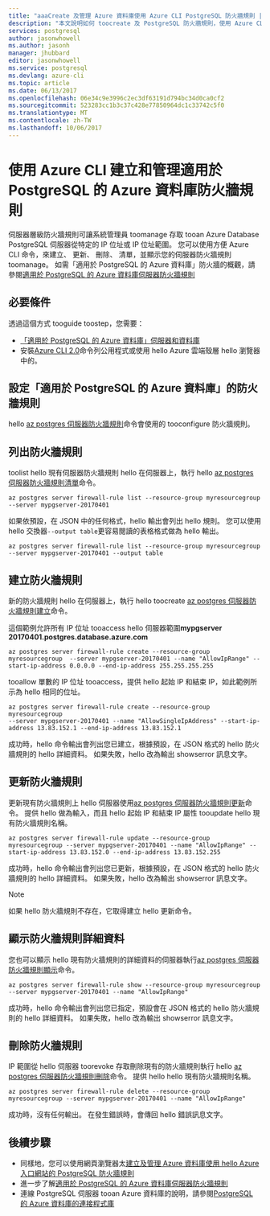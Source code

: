```yaml
---
title: "aaaCreate 及管理 Azure 資料庫使用 Azure CLI PostgreSQL 防火牆規則 |Microsoft 文件"
description: "本文說明如何 toocreate 及 PostgreSQL 防火牆規則，使用 Azure CLI 命令列管理 Azure 資料庫。"
services: postgresql
author: jasonwhowell
ms.author: jasonh
manager: jhubbard
editor: jasonwhowell
ms.service: postgresql
ms.devlang: azure-cli
ms.topic: article
ms.date: 06/13/2017
ms.openlocfilehash: 06e34c9e3996c2ec3df63191d794bc34d0ca0cf2
ms.sourcegitcommit: 523283cc1b3c37c428e77850964dc1c33742c5f0
ms.translationtype: MT
ms.contentlocale: zh-TW
ms.lasthandoff: 10/06/2017
---
```

# <a name="create-and-manage-azure-database-for-postgresql-firewall-rules-using-azure-cli"></a>使用 Azure CLI 建立和管理適用於 PostgreSQL 的 Azure 資料庫防火牆規則
伺服器層級防火牆規則可讓系統管理員 toomanage 存取 tooan Azure Database PostgreSQL 伺服器從特定的 IP 位址或 IP 位址範圍。 您可以使用方便 Azure CLI 命令，來建立、 更新、 刪除、 清單，並顯示您的伺服器防火牆規則 toomanage。 如需「適用於 PostgreSQL 的 Azure 資料庫」防火牆的概觀，請參閱[適用於 PostgreSQL 的 Azure 資料庫伺服器防火牆規則](concepts-firewall-rules.md)

## <a name="prerequisites"></a>必要條件
透過這個方式 tooguide toostep，您需要：
- [「適用於 PostgreSQL 的 Azure 資料庫」伺服器和資料庫](quickstart-create-server-database-azure-cli.md)
- 安裝[Azure CLI 2.0](/cli/azure/install-azure-cli)命令列公用程式或使用 hello Azure 雲端殼層 hello 瀏覽器中的。

## <a name="configure-firewall-rules-for-azure-database-for-postgresql"></a>設定「適用於 PostgreSQL 的 Azure 資料庫」的防火牆規則
hello [az postgres 伺服器防火牆規則](/cli/azure/postgres/server/firewall-rule)命令會使用的 tooconfigure 防火牆規則。

## <a name="list-firewall-rules"></a>列出防火牆規則 
toolist hello 現有伺服器防火牆規則 hello 在伺服器上，執行 hello [az postgres 伺服器防火牆規則清單](/cli/azure/postgres/server/firewall-rule#list)命令。
```azurecli-interactive
az postgres server firewall-rule list --resource-group myresourcegroup --server mypgserver-20170401
```
如果依預設，在 JSON 中的任何格式，hello 輸出會列出 hello 規則。 您可以使用 hello 交換器`--output table`更容易閱讀的表格格式做為 hello 輸出。
```azurecli-interactive
az postgres server firewall-rule list --resource-group myresourcegroup --server mypgserver-20170401 --output table
```
## <a name="create-firewall-rule"></a>建立防火牆規則
新的防火牆規則 hello 在伺服器上，執行 hello toocreate [az postgres 伺服器防火牆規則建立](/cli/azure/postgres/server/firewall-rule#create)命令。 

這個範例允許所有 IP 位址 tooaccess hello 伺服器範圍**mypgserver 20170401.postgres.database.azure.com**
```azurecli-interactive
az postgres server firewall-rule create --resource-group myresourcegroup  --server mypgserver-20170401 --name "AllowIpRange" --start-ip-address 0.0.0.0 --end-ip-address 255.255.255.255
```
tooallow 單數的 IP 位址 tooaccess，提供 hello 起始 IP 和結束 IP，如此範例所示為 hello 相同的位址。
```azurecli-interactive
az postgres server firewall-rule create --resource-group myresourcegroup  
--server mypgserver-20170401 --name "AllowSingleIpAddress" --start-ip-address 13.83.152.1 --end-ip-address 13.83.152.1
```
成功時，hello 命令輸出會列出您已建立，根據預設，在 JSON 格式的 hello 防火牆規則的 hello 詳細資料。 如果失敗，hello 改為輸出 showserror 訊息文字。

## <a name="update-firewall-rule"></a>更新防火牆規則 
更新現有防火牆規則上 hello 伺服器使用[az postgres 伺服器防火牆規則更新](/cli/azure/postgres/server/firewall-rule#update)命令。 提供 hello 做為輸入，而且 hello 起始 IP 和結束 IP 屬性 tooupdate hello 現有防火牆規則名稱。
```azurecli-interactive
az postgres server firewall-rule update --resource-group myresourcegroup --server mypgserver-20170401 --name "AllowIpRange" --start-ip-address 13.83.152.0 --end-ip-address 13.83.152.255
```
成功時，hello 命令輸出會列出您已更新，根據預設，在 JSON 格式的 hello 防火牆規則的 hello 詳細資料。 如果失敗，hello 改為輸出 showserror 訊息文字。
> [!NOTE]
> 如果 hello 防火牆規則不存在，它取得建立 hello 更新命令。

## <a name="show-firewall-rule-details"></a>顯示防火牆規則詳細資料
您也可以顯示 hello 現有防火牆規則的詳細資料的伺服器執行[az postgres 伺服器防火牆規則顯示](/cli/azure/postgres/server/firewall-rule#show)命令。
```azurecli-interactive
az postgres server firewall-rule show --resource-group myresourcegroup --server mypgserver-20170401 --name "AllowIpRange"
```
成功時，hello 命令輸出會列出您已指定，預設會在 JSON 格式的 hello 防火牆規則的 hello 詳細資料。 如果失敗，hello 改為輸出 showserror 訊息文字。

## <a name="delete-firewall-rule"></a>刪除防火牆規則
IP 範圍從 hello 伺服器 toorevoke 存取刪除現有的防火牆規則執行 hello [az postgres 伺服器防火牆規則刪除](/cli/azure/postgres/server/firewall-rule#delete)命令。 提供 hello hello 現有防火牆規則名稱。
```azurecli-interactive
az postgres server firewall-rule delete --resource-group myresourcegroup --server mypgserver-20170401 --name "AllowIpRange"
```
成功時，沒有任何輸出。 在發生錯誤時，會傳回 hello 錯誤訊息文字。

## <a name="next-steps"></a>後續步驟
- 同樣地，您可以使用網頁瀏覽器太[建立及管理 Azure 資料庫使用 hello Azure 入口網站的 PostgreSQL 防火牆規則](howto-manage-firewall-using-portal.md)
- 進一步了解[適用於 PostgreSQL 的 Azure 資料庫伺服器防火牆規則](concepts-firewall-rules.md)
- 連線 PostgreSQL 伺服器 tooan Azure 資料庫的說明，請參閱[PostgreSQL 的 Azure 資料庫的連接程式庫](concepts-connection-libraries.md)
